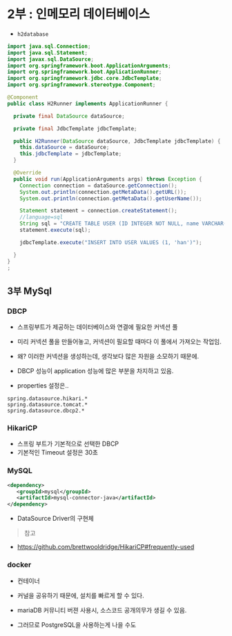 # 2부 : 인메모리 데이터베이스

- `h2database`

```java
import java.sql.Connection;
import java.sql.Statement;
import javax.sql.DataSource;
import org.springframework.boot.ApplicationArguments;
import org.springframework.boot.ApplicationRunner;
import org.springframework.jdbc.core.JdbcTemplate;
import org.springframework.stereotype.Component;

@Component
public class H2Runner implements ApplicationRunner {

  private final DataSource dataSource;

  private final JdbcTemplate jdbcTemplate;

  public H2Runner(DataSource dataSource, JdbcTemplate jdbcTemplate) {
    this.dataSource = dataSource;
    this.jdbcTemplate = jdbcTemplate;
  }

  @Override
  public void run(ApplicationArguments args) throws Exception {
    Connection connection = dataSource.getConnection();
    System.out.println(connection.getMetaData().getURL());
    System.out.println(connection.getMetaData().getUserName());

    Statement statement = connection.createStatement();
    //language=sql
    String sql = "CREATE TABLE USER (ID INTEGER NOT NULL, name VARCHAR(255), PRIMARY KEY (id)); ";
    statement.execute(sql);

    jdbcTemplate.execute("INSERT INTO USER VALUES (1, 'han')");

  }
}
;

```



## 3부 MySql

### DBCP

- 스프링부트가 제공하는 데이터베이스와 연결에 필요한 커넥션 풀
- 미리 커넥션 풀을 만들어놓고, 커넥션이 필요할 때마다 이 풀에서 가져오는 작업임.
- 왜? 이러한 커넥션을 생성하는데, 생각보다 많은 자원을 소모하기 때문에.
- DBCP 성능이 application 성능에 많은 부분을 차지하고 있음.



- properties 설정은..

```properties
spring.datasource.hikari.*
spring.datasource.tomcat.*
spring.datasource.dbcp2.*
```



### HikariCP

- 스프링 부트가 기본적으로 선택한 DBCP
- 기본적인 Timeout 설정은 30초



### MySQL

```xml
<dependency>
   <groupId>mysql</groupId>
   <artifactId>mysql-connector-java</artifactId>
</dependency>
```

- DataSource Driver의 구현체

> 참고

- https://github.com/brettwooldridge/HikariCP#frequently-used



### docker

- 컨테이너
- 커널을 공유하기 때문에, 설치를 빠르게 할 수 있다.



- mariaDB 커뮤니티 버젼 사용시, 소스코드 공개의무가 생길 수 있음.
- 그러므로 PostgreSQL을 사용하는게 나을 수도